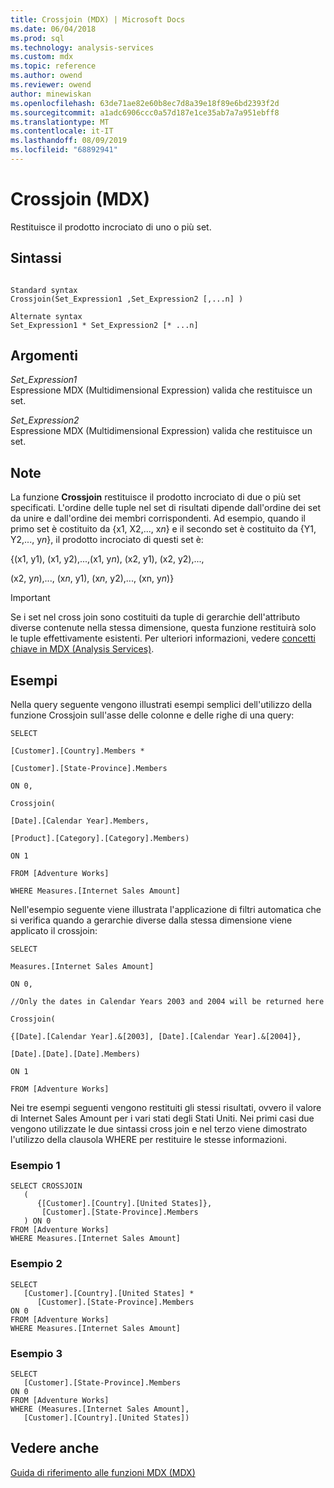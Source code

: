 ```yaml
---
title: Crossjoin (MDX) | Microsoft Docs
ms.date: 06/04/2018
ms.prod: sql
ms.technology: analysis-services
ms.custom: mdx
ms.topic: reference
ms.author: owend
ms.reviewer: owend
author: minewiskan
ms.openlocfilehash: 63de71ae82e60b8ec7d8a39e18f89e6bd2393f2d
ms.sourcegitcommit: a1adc6906ccc0a57d187e1ce35ab7a7a951ebff8
ms.translationtype: MT
ms.contentlocale: it-IT
ms.lasthandoff: 08/09/2019
ms.locfileid: "68892941"
---
```

# <a name="crossjoin-mdx"></a>Crossjoin (MDX)


  Restituisce il prodotto incrociato di uno o più set.  
  
## <a name="syntax"></a>Sintassi  
  
```  
  
Standard syntax  
Crossjoin(Set_Expression1 ,Set_Expression2 [,...n] )  
  
Alternate syntax  
Set_Expression1 * Set_Expression2 [* ...n]  
```  
  
## <a name="arguments"></a>Argomenti  
 *Set_Expression1*  
 Espressione MDX (Multidimensional Expression) valida che restituisce un set.  
  
 *Set_Expression2*  
 Espressione MDX (Multidimensional Expression) valida che restituisce un set.  
  
## <a name="remarks"></a>Note  
 La funzione **Crossjoin** restituisce il prodotto incrociato di due o più set specificati. L'ordine delle tuple nel set di risultati dipende dall'ordine dei set da unire e dall'ordine dei membri corrispondenti. Ad esempio, quando il primo set è costituito da {x1, X2,..., x*n*} e il secondo set è costituito da {Y1, Y2,..., y*n*}, il prodotto incrociato di questi set è:  
  
 {(x1, y1), (x1, y2),...,(x1, y*n*), (x2, y1), (x2, y2),...,  
  
 (x2, y*n*),..., (x*n*, y1), (x*n*, y2),..., (xn, y*n*)}  
  
> [!IMPORTANT]  
>  Se i set nel cross join sono costituiti da tuple di gerarchie dell'attributo diverse contenute nella stessa dimensione, questa funzione restituirà solo le tuple effettivamente esistenti. Per ulteriori informazioni, vedere [concetti chiave in MDX &#40;Analysis Services&#41;](https://docs.microsoft.com/analysis-services/multidimensional-models/mdx/key-concepts-in-mdx-analysis-services).  
  
## <a name="examples"></a>Esempi  
 Nella query seguente vengono illustrati esempi semplici dell'utilizzo della funzione Crossjoin sull'asse delle colonne e delle righe di una query:  
  
 `SELECT`  
  
 `[Customer].[Country].Members *`  
  
 `[Customer].[State-Province].Members`  
  
 `ON 0,`  
  
 `Crossjoin(`  
  
 `[Date].[Calendar Year].Members,`  
  
 `[Product].[Category].[Category].Members)`  
  
 `ON 1`  
  
 `FROM [Adventure Works]`  
  
 `WHERE Measures.[Internet Sales Amount]`  
  
 Nell'esempio seguente viene illustrata l'applicazione di filtri automatica che si verifica quando a gerarchie diverse dalla stessa dimensione viene applicato il crossjoin:  
  
 `SELECT`  
  
 `Measures.[Internet Sales Amount]`  
  
 `ON 0,`  
  
 `//Only the dates in Calendar Years 2003 and 2004 will be returned here`  
  
 `Crossjoin(`  
  
 `{[Date].[Calendar Year].&[2003], [Date].[Calendar Year].&[2004]},`  
  
 `[Date].[Date].[Date].Members)`  
  
 `ON 1`  
  
 `FROM [Adventure Works]`  
  
 Nei tre esempi seguenti vengono restituiti gli stessi risultati, ovvero il valore di Internet Sales Amount per i vari stati degli Stati Uniti. Nei primi casi due vengono utilizzate le due sintassi cross join e nel terzo viene dimostrato l'utilizzo della clausola WHERE per restituire le stesse informazioni.  
  
### <a name="example-1"></a>Esempio 1  
  
```  
SELECT CROSSJOIN  
   (  
      {[Customer].[Country].[United States]},  
       [Customer].[State-Province].Members  
   ) ON 0   
FROM [Adventure Works]  
WHERE Measures.[Internet Sales Amount]  
```  
  
### <a name="example-2"></a>Esempio 2  
  
```  
SELECT   
   [Customer].[Country].[United States] *   
      [Customer].[State-Province].Members  
ON 0   
FROM [Adventure Works]  
WHERE Measures.[Internet Sales Amount]  
```  
  
### <a name="example-3"></a>Esempio 3  
  
```  
SELECT   
   [Customer].[State-Province].Members  
ON 0   
FROM [Adventure Works]  
WHERE (Measures.[Internet Sales Amount],  
   [Customer].[Country].[United States])  
```  
  
## <a name="see-also"></a>Vedere anche  
 [Guida di riferimento alle funzioni MDX &#40;MDX&#41;](../mdx/mdx-function-reference-mdx.md)  
  
  
